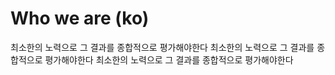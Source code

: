 # Who we are (ko)

<p className="intro">
  최소한의 노력으로 그 결과를 종합적으로 평가해야한다
  최소한의 노력으로 그 결과를 종합적으로 평가해야한다
  최소한의 노력으로 그 결과를 종합적으로 평가해야한다
</p>
